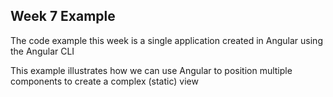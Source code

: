 ## Week 7 Example

The code example this week is a single application created in Angular using the Angular CLI 

This example illustrates how we can use Angular to position multiple components to create a complex (static) view

